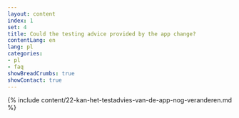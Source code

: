 ```yaml
---
layout: content
index: 1
set: 4
title: Could the testing advice provided by the app change?
contentLang: en
lang: pl
categories:
- pl
- faq
showBreadCrumbs: true
showContact: true
---
```

{% include content/22-kan-het-testadvies-van-de-app-nog-veranderen.md %}

